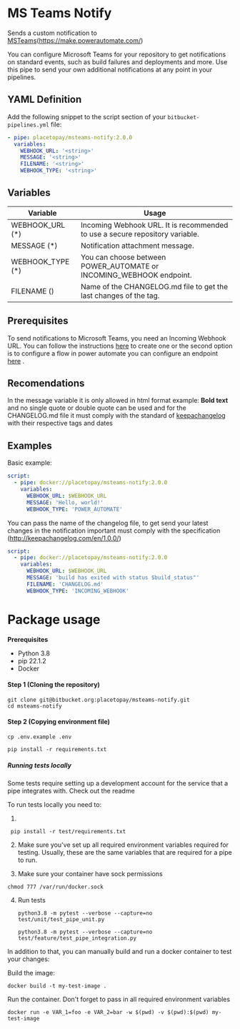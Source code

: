 # MS Teams Notify

Sends a custom notification to [MSTeams](https://docs.microsoft.com/en-us/microsoftteams/platform/webhooks-and-connectors/how-to/connectors-using?tabs=cURL#setting-up-a-custom-incoming-webhook)(https://make.powerautomate.com/)

You can configure Microsoft Teams for your repository to get notifications on standard events, such as build failures and deployments and more. Use this pipe to send your own additional notifications at any point in your pipelines.

## YAML Definition

Add the following snippet to the script section of your `bitbucket-pipelines.yml` file:

```yaml
- pipe: placetopay/msteams-notify:2.0.0
  variables:
    WEBHOOK_URL: '<string>'
    MESSAGE: '<string>'
    FILENAME: '<string>'
    WEBHOOK_TYPE: '<string>'
```

## Variables

| Variable           | Usage                                                       |
| --------------------- | ----------------------------------------------------------- |
| WEBHOOK_URL (*) | Incoming Webhook URL. It is recommended to use a secure repository variable.  |
| MESSAGE (*)     | Notification attachment message. |
| WEBHOOK_TYPE (*)     | You can choose between POWER_AUTOMATE or INCOMING_WEBHOOK endpoint. |
| FILENAME ()     | Name of the CHANGELOG.md file to get the last changes of the tag. |

## Prerequisites

To send notifications to Microsoft Teams, you need an Incoming Webhook URL. You can follow the instructions [here](https://docs.microsoft.com/en-us/microsoftteams/platform/webhooks-and-connectors/how-to/add-incoming-webhook) to create one  or the second option is to configure a flow in power automate you can configure an endpoint [here](https://make.powerautomate.com) .


## Recomendations 

In the message variable it is only allowed in html format example: <b> Bold text </b> and no single quote or double quote can be used
and for the CHANGELOG.md file it must comply with the standard of [keepachangelog](http://keepachangelog.com/en/1.0.0/) with their respective tags and dates

## Examples

Basic example:
    
```yaml
script:
  - pipe: docker://placetopay/msteams-notify:2.0.0
    variables:
      WEBHOOK_URL: $WEBHOOK_URL
      MESSAGE: 'Hello, world!'
      WEBHOOK_TYPE: 'POWER_AUTOMATE'
```

You can pass the name of the changelog file, to get send your latest changes in the notification important
must comply with the specification (http://keepachangelog.com/en/1.0.0/)

```yaml
script:
  - pipe: docker://placetopay/msteams-notify:2.0.0
    variables:
      WEBHOOK_URL: $WEBHOOK_URL
      MESSAGE: 'build has exited with status $build_status"'
      FILENAME: 'CHANGELOG.md'
      WEBHOOK_TYPE: 'INCOMING_WEBHOOK'
```

# Package usage

**Prerequisites** 
- Python 3.8
- pip 22.1.2 
- Docker 


#### Step 1 (Cloning the repository)

```shell
git clone git@bitbucket.org:placetopay/msteams-notify.git
cd msteams-notify
```

#### Step 2 (Copying environment file)

```shell
cp .env.example .env
```
```shell
pip install -r requirements.txt
```

##### Running tests locally

Some tests require setting up a development account for the service that a pipe integrates with. Check out the readme


To run tests locally you need to: 

1. 
```shell
 pip install -r test/requirements.txt 
```

2. Make sure you've set up all required environment variables required for testing. Usually, these are the same variables that are required for a pipe to run.

3. Make sure your container have sock permissions 

```shell
chmod 777 /var/run/docker.sock
```
4. Run tests
    ```
    python3.8 -m pytest --verbose --capture=no test/unit/test_pipe_unit.py
    ```
    ```
    python3.8 -m pytest --verbose --capture=no test/feature/test_pipe_integration.py
    ```

In addition to that, you can manually build and run a docker container to test your changes:

Build the image:
```
docker build -t my-test-image .
```

Run the container. Don't forget to pass in all required environment variables

```
docker run -e VAR_1=foo -e VAR_2=bar -w $(pwd) -v $(pwd):$(pwd) my-test-image
```
